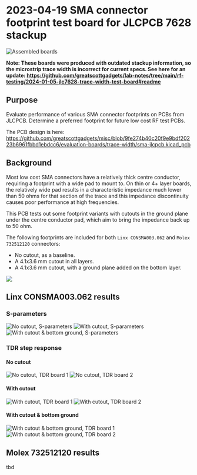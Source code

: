 # 2023-04-19 SMA connector footprint test board for JLCPCB 7628 stackup

![Assembled boards](assembled-boards.jpg)

**Note: These boards were produced with outdated stackup information, so the microstrip trace width is incorrect for current specs. See here for an update: https://github.com/greatscottgadgets/lab-notes/tree/main/rf-testing/2024-01-05-jlc7628-trace-width-test-board#readme**

## Purpose

Evaluate performance of various SMA connector footprints on PCBs from JLCPCB. Determine a preferred footprint for future low cost RF test PCBs.

The PCB design is here: https://github.com/greatscottgadgets/misc/blob/9fe274b40c20f9e9bdf20223b6961fbbd1ebdcc6/evaluation-boards/trace-width/sma-jlcpcb.kicad_pcb

## Background

Most low cost SMA connectors have a relatively thick centre conductor, requiring a footprint with a wide pad to mount to. On thin or 4+ layer boards, the relatively wide pad results in a characteristic impedance much lower than 50 ohms for that section of the trace and this impedance discontinuity causes poor performance at high frequencies.

This PCB tests out some footprint variants with cutouts in the ground plane under the centre conductor pad, which aim to bring the impedance back up to 50 ohm.

The following footprints are included for both `Linx CONSMA003.062` and `Molex 732512120` connectors:

 * No cutout, as a baseline.
 * A 4.1x3.6 mm cutout in all layers.
 * A 4.1x3.6 mm cutout, with a ground plane added on the bottom layer.

![](footprints.png)

## Linx CONSMA003.062 results

### S-parameters

![No cutout, S-parameters](nocutout.svg)
![With cutout, S-parameters](cutout.svg)
![With cutout & bottom ground, S-parameters](cutout_bgnd.svg)


### TDR step response

#### No cutout
![No cutout, TDR board 1](tdr_brd1_nocutout.jpg)
![No cutout, TDR board 2](tdr_brd2_nocutout.jpg)

#### With cutout
![With cutout, TDR board 1](tdr_brd1_cutout.jpg)
![With cutout, TDR board 2](tdr_brd2_cutout.jpg)

#### With cutout & bottom ground

![With cutout & bottom ground, TDR board 1](tdr_brd1_cutout_bgnd.jpg)
![With cutout & bottom ground, TDR board 2](tdr_brd2_cutout_bgnd.jpg)

## Molex 732512120 results

tbd
